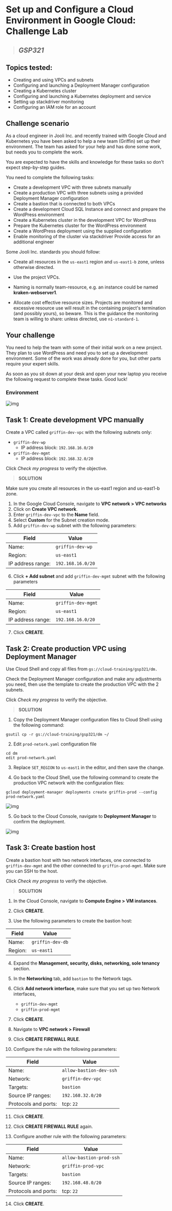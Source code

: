 # Set up and Configure a Cloud Environment in Google Cloud: Challenge Lab

> ## **_GSP321_**

## **Topics tested:**

* Creating and using VPCs and subnets
* Configuring and launching a Deployment Manager configuration
* Creating a Kubernetes cluster
* Configuring and launching a Kubernetes deployment and service
* Setting up stackdriver monitoring
* Configuring an IAM role for an account

## **Challenge scenario**

As a cloud engineer in Jooli Inc. and recently trained with Google Cloud and Kubernetes you have been asked to help a new team (Griffin) set up their environment. The team has asked for your help and has done some work, but needs you to complete the work.

You are expected to have the skills and knowledge for these tasks so don’t expect step-by-step guides.

You need to complete the following tasks:

* Create a development VPC with three subnets manually
* Create a production VPC with three subnets using a provided Deployment Manager configuration
* Create a bastion that is connected to both VPCs
* Create a development Cloud SQL Instance and connect and prepare the WordPress environment
* Create a Kubernetes cluster in the development VPC for WordPress
* Prepare the Kubernetes cluster for the WordPress environment
* Create a WordPress deployment using the supplied configuration
* Enable monitoring of the cluster via stackdriver
Provide access for an additional engineer

Some Jooli Inc. standards you should follow:

* Create all resources in the `us-east1` region and `us-east1-b` zone, unless otherwise directed.

* Use the project VPCs.

* Naming is normally team-resource, e.g. an instance could be named **kraken-webserver1**.

* Allocate cost effective resource sizes. Projects are monitored and excessive resource use will result in the containing project's termination (and possibly yours), so beware. This is the guidance the monitoring team is willing to share: unless directed, use `n1-standard-1`.

## **Your challenge**

You need to help the team with some of their initial work on a new project. They plan to use WordPress and need you to set up a development environment. Some of the work was already done for you, but other parts require your expert skills.

As soon as you sit down at your desk and open your new laptop you receive the following request to complete these tasks. Good luck!

### Environment

![img](images/UE5MydlafU0QvN7zdaOLo+VxvETvmuPJh+9kZxQnOzE=.png)

## **Task 1: Create development VPC manually**

Create a VPC called `griffin-dev-vpc` with the following subnets only:

* `griffin-dev-wp`
  * IP address block: `192.168.16.0/20`
* `griffin-dev-mgmt`
  * IP address block: `192.168.32.0/20`
  
Click _Check my progress_ to verify the objective.

> **SOLUTION**

Make sure you create all resources in the us-east1 region and us-east1-b zone.

1. In the Google Cloud Console, navigate to **VPC network > VPC networks**
2. Click on **Create VPC network**.
3. Enter `griffin-dev-vpc` to the **Name** field.
4. Select **Custom** for the Subnet creation mode.
5. Add `griffin-dev-wp` subnet with the following parameters:

**Field**  | **Value**
-|-
Name: | `griffin-dev-wp`
Region:  |  `us-east1`
IP address range: |  `192.168.16.0/20`

6. Click **+ Add subnet** and add `griffin-dev-mgmt` subnet with the following parameters

**Field**  | **Value**
-|-
Name: | `griffin-dev-mgmt`
Region:  |  `us-east1`
IP address range: |  `192.168.16.0/20`

7. Click **CREATE**.

## **Task 2: Create production VPC using Deployment Manager**

Use Cloud Shell and copy all files from `gs://cloud-training/gsp321/dm.`

Check the Deployment Manager configuration and make any adjustments you need, then use the template to create the production VPC with the 2 subnets.

Click _Check my progress_ to verify the objective.

> **SOLUTION**

1. Copy the Deployment Manager configuration files to Cloud Shell using the following command:

```terminal
gsutil cp -r gs://cloud-training/gsp321/dm ~/
```

2. Edit `prod-netork.yaml` configuration file

```terminal
cd dm
edit prod-network.yaml
```

3. Replace `SET_REGION` to `us-east1` in the editor, and then save the change.

4. Go back to the Cloud Shell, use the following command to create the production VPC network with the configuration files:

```terminal
gcloud deployment-manager deployments create griffin-prod --config prod-network.yaml
```

![img](images/img3.png)

5. Go back to the Cloud Console, navigate to **Deployment Manager** to confirm the deployment.

![img](images/img4.png)

## **Task 3: Create bastion host**

Create a bastion host with two network interfaces, one connected to `griffin-dev-mgmt` and the other connected to `griffin-prod-mgmt`. Make sure you can SSH to the host.

Click _Check my progress_ to verify the objective.

> **SOLUTION**

1. In the Cloud Console, navigate to **Compute Engine > VM instances**.

2. Click **CREATE**.

3. Use the following parameters to create the bastion host:

**Field**  | **Value**
-|-
Name: | `griffin-dev-db`
Region:  |  `us-east1`

4. Expand the **Management, security, disks, networking, sole tenancy** section.

5. In the **Networking** tab, add `bastion` to the Network tags.

6. Click **Add network interface**, make sure that you set up two Network interfaces,

    * `griffin-dev-mgmt`
    * `griffin-prod-mgmt`

7. Click **CREATE**.

8. Navigate to **VPC network > Firewall**

9. Click **CREATE FIREWALL RULE**.

10. Configure the rule with the following parameters:

**Field**  | **Value**
-|-
Name: | `allow-bastion-dev-ssh`
Network: | `griffin-dev-vpc`
Targets: | `bastion`
Source IP ranges: | `192.168.32.0/20`
Protocols and ports: | tcp: `22`

11. Click **CREATE**.

12. Click **CREATE FIREWALL RULE** again.

13. Configure another rule with the following parameters:

**Field**  | **Value**
-|-
Name: | `allow-bastion-prod-ssh`
Network: | `griffin-prod-vpc`
Targets: | `bastion`
Source IP ranges: | `192.168.48.0/20`
Protocols and ports: | tcp: `22`

14. Click **CREATE**.

